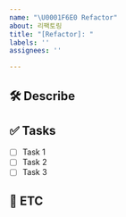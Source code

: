 ```yaml
---
name: "\U0001F6E0️ Refactor"
about: 리팩토링
title: "[Refactor]: "
labels: ''
assignees: ''

---
```


<!-- 작업자는 이슈 생성 후 우측의 Github Labels & Assignee를 설정해 주세요. -->

## 🛠️ Describe
<!-- 왜 리팩토링을 해야 하는지 이유를 작성해 주세요. 자세히 적을수록 좋아요 ! -->

## ✅ Tasks
<!-- 해야 하는 일에 대한 Tasks를 작성해 주세요. 세분화해서 작성하면 더 좋아요 ! -->
- [ ] Task 1
- [ ] Task 2
- [ ] Task 3

## 💬 ETC
<!-- 작업과 관련된 추가 정보나 참고 사항 등 더 전달할 내용이 있다면 여기에 작성해 주세요. -->

